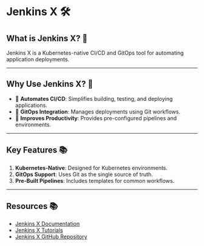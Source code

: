 # Jenkins X 🛠️

## What is Jenkins X? 🤔
Jenkins X is a Kubernetes-native CI/CD and GitOps tool for automating application deployments.

---

## Why Use Jenkins X? 🌟
- 🔄 **Automates CI/CD**: Simplifies building, testing, and deploying applications.
- 📝 **GitOps Integration**: Manages deployments using Git workflows.
- 🚀 **Improves Productivity**: Provides pre-configured pipelines and environments.

---

## Key Features 📚
1. **Kubernetes-Native**: Designed for Kubernetes environments.
2. **GitOps Support**: Uses Git as the single source of truth.
3. **Pre-Built Pipelines**: Includes templates for common workflows.

---

## Resources 📚

- [Jenkins X Documentation](https://jenkins-x.io/docs/)
- [Jenkins X Tutorials](https://jenkins-x.io/docs/getting-started/)
- [Jenkins X GitHub Repository](https://github.com/jenkins-x/jx)